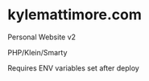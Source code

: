 kylemattimore.com
=================

Personal Website v2

PHP/Klein/Smarty

Requires ENV variables set after deploy
